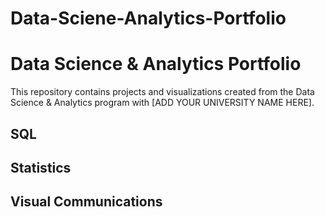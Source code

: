 # Data-Sciene-Analytics-Portfolio
# Data Science & Analytics Portfolio
This repository contains projects and visualizations created from the Data Science & Analytics program with [ADD YOUR UNIVERSITY NAME HERE].

## SQL

## Statistics

## Visual Communications
